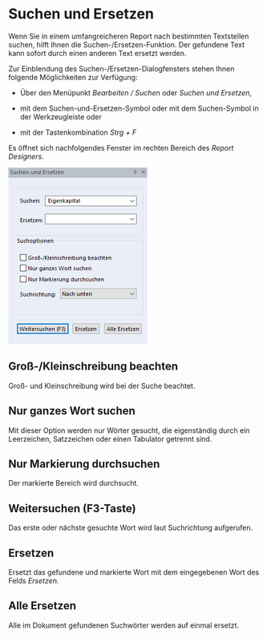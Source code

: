 # Suchen und Ersetzen

Wenn Sie in einem umfangreicheren Report nach bestimmten Textstellen suchen, hilft Ihnen die Suchen-/Ersetzen-Funktion. Der gefundene Text kann sofort durch einen anderen Text ersetzt werden.

Zur Einblendung des Suchen-/Ersetzen-Dialogfensters stehen Ihnen folgende Möglichkeiten zur Verfügung:

- Über den Menüpunkt *Bearbeiten / Suchen* oder *Suchen und Ersetzen*,

- mit dem Suchen-und-Ersetzen-Symbol oder mit dem Suchen-Symbol in der Werkzeugleiste oder

- mit der Tastenkombination *Strg + F*

Es öffnet sich nachfolgendes Fenster im rechten Bereich des *Report Designers*.

![Image](img/image54.png)

## Groß-/Kleinschreibung beachten

Groß- und Kleinschreibung wird bei der Suche beachtet.

## Nur ganzes Wort suchen

Mit dieser Option werden nur Wörter gesucht, die eigenständig durch ein Leerzeichen, Satzzeichen oder einen Tabulator getrennt sind.

## Nur Markierung durchsuchen

Der markierte Bereich wird durchsucht.

## Weitersuchen (F3-Taste)

Das erste oder nächste gesuchte Wort wird laut Suchrichtung aufgerufen.

## Ersetzen

Ersetzt das gefundene und markierte Wort mit dem eingegebenen Wort des Felds *Ersetzen.*

## Alle Ersetzen

Alle im Dokument gefundenen Suchwörter werden auf einmal ersetzt.